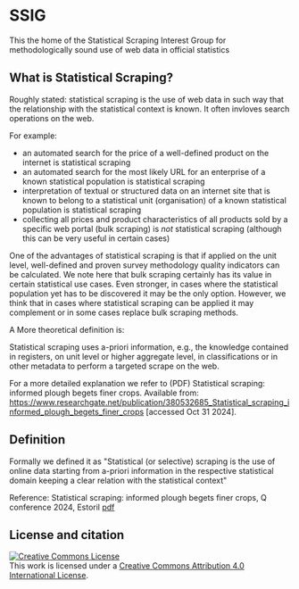 # SSIG
This the home of the Statistical Scraping Interest Group for methodologically sound use of web data in official statistics

## What is Statistical Scraping?

Roughly stated: statistical scraping is the use of web data in such way that the relationship with the statistical context is known.
It often invloves search operations on the web.

For example:
- an automated search for the price of a well-defined product on the internet is statistical scraping
- an automated search for the most likely URL for an enterprise of a known statistical population is statistical scraping
- interpretation of textual or structured data on an internet site that is known to belong to a statistical unit (organisation) of a known statistical population is statistical scraping
- collecting all prices and product characteristics of all products sold by a specific web portal (bulk scraping) is *not* statistical scraping (although this can be very useful in certain cases)

One of the advantages of statistical scraping is that if applied on the unit level, well-defined and proven survey methodology quality indicators can be calculated.
We note here that bulk scraping certainly has its value in certain statistical use cases. Even stronger, in cases where the statistical population yet has to be discovered it may be the only option.
However, we think that in cases where statistical scraping can be applied it may complement or in some cases replace bulk scraping methods.   

A More theoretical definition is:

Statistical scraping uses a-priori information, e.g., the knowledge contained in registers,
on unit level or higher aggregate level, in classifications or in other metadata to perform a targeted scrape on the web.

For a more detailed explanation we refer to (PDF) Statistical scraping: informed plough begets finer crops. Available from: https://www.researchgate.net/publication/380532685_Statistical_scraping_informed_plough_begets_finer_crops [accessed Oct 31 2024].

## Definition

Formally we defined it as "Statistical (or selective) scraping is the use of online data starting from a-priori information in the respective statistical domain keeping a clear relation with the statistical context"


Reference:
Statistical scraping: informed plough begets finer crops, Q conference 2024, Estoril
[pdf](https://www.researchgate.net/publication/380532685_Statistical_scraping_informed_plough_begets_finer_crops)




## License and citation

[![Creative Commons License](https://i.creativecommons.org/l/by/4.0/88x31.png)](http://creativecommons.org/licenses/by/4.0/)  
This work is licensed under a [Creative Commons Attribution 4.0 International License](http://creativecommons.org/licenses/by/4.0/).

